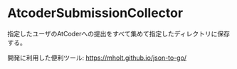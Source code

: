 # AtcoderSubmissionCollector
指定したユーザのAtCoderへの提出をすべて集めて指定したディレクトリに保存する。

開発に利用した便利ツール: https://mholt.github.io/json-to-go/
